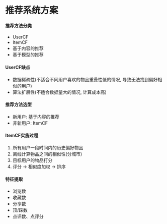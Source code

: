 # 推荐系统方案

#### 推荐方法分类

* UserCF
* ItemCF
* 基于内容的推荐
* 基于模型的推荐

#### UserCF缺点

* 数据稀疏性(不适合不同用户喜欢的物品重叠性低的情况, 导致无法找到偏好相似的用户)
* 算法扩展性(不适合数据量大的情况, 计算成本高)

#### 推荐方法选型

* 新用户: 基于内容的推荐
* 非新用户: ItemCF

#### ItemCF实施过程

1. 所有用户一段时间内的历史偏好物品
2. 离线计算物品之间的相似性(分城市)
3. 目标用户的物品打分
4. 评分 -> 相似度加权 -> 排序

#### 特征提取

* 浏览数
* 收藏数
* 分享数
* 顶/踩数
* 点评数、点评分
